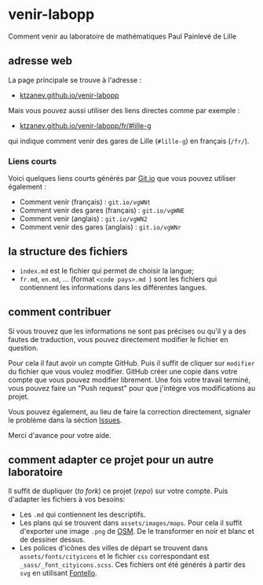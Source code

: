 # venir-labopp

Comment venir au laboratoire de mathématiques Paul Painlevé de Lille

## adresse web

La page principale se trouve à l'adresse :

* [ktzanev.github.io/venir-labopp](https://ktzanev.github.io/venir-labopp/)

Mais vous pouvez aussi utiliser des liens directes comme par exemple :

* [ktzanev.github.io/venir-labopp/fr/#lille-g](https://ktzanev.github.io/venir-labopp/fr/#lille-g)

qui indique comment venir des gares de Lille (`#lille-g`) en français (`/fr/`).

### Liens courts

Voici quelques liens courts générés par [Git.io](https://git.io) que vous pouvez utiliser également :

- Comment venir (français) : `git.io/vgWNt`
- Comment venir des gares (français) : `git.io/vgWNE`
- Comment venir (anglais) : `git.io/vgWN2`
- Comment venir des gares (anglais) : `git.io/vgWNr`

## la structure des fichiers

- `index.md` est le fichier qui permet de choisir la langue;
- `fr.md`, `en.md`, ... (format `<code pays>.md `) sont les fichiers qui contiennent les informations dans les différentes langues.

## comment contribuer

Si vous trouvez que les informations ne sont pas précises ou qu'il y a des fautes de traduction, vous pouvez directement modifier le fichier en question.

Pour cela il faut avoir un compte GitHub.
Puis il suffit de cliquer sur `modifier` du fichier que vous voulez modifier.
GitHub créer une copie dans votre compte que vous pouvez modifier librement.
Une fois votre travail terminé, vous pouvez faire un "Push request" pour que j'intègre vos modifications au projet.

Vous pouvez également, au lieu de faire la correction directement, signaler le problème dans la séction [Issues](https://github.com/ktzanev/venir-labopp/issues).

Merci d'avance pour votre aide.

## comment adapter ce projet pour un autre laboratoire

Il suffit de dupliquer (_to fork_) ce projet (_repo_) sur votre compte. Puis d'adapter les fichiers à vos besoins:

- Les `.md` qui contiennent les descriptifs.
- Les plans qui se trouvent dans `assets/images/maps`. Pour cela il suffit d'exporter une image `.png` de [OSM](http://www.openstreetmap.org/). De le transformer en noir et blanc et de dessiner dessus.
- Les polices d'icônes des villes de départ se trouvent dans `assets/fonts/cityicons` et le fichier `css` correspondant est `_sass/_font_cityicons.scss`. Ces fichiers ont été générés à partir des `svg` en utilisant [Fontello](http://fontello.com/).

